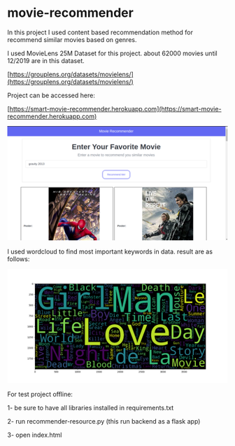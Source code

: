 # movie-recommender

In this project I used content based recommendation method for recommend similar movies based on genres.

I used MovieLens 25M Dataset for this project. about 62000 movies until 12/2019 are in this dataset.


[https://grouplens.org/datasets/movielens/](https://grouplens.org/datasets/movielens/)


Project can be accessed here: 


[https://smart-movie-recommender.herokuapp.com](https://smart-movie-recommender.herokuapp.com)


![Alt text](/img/recommender.png?raw=true "Recommender: ")


I used wordcloud to find most important keywords in data. result are as follows:


![Alt text](/img/word_cloud.png?raw=true "Word Cloud: ")


For test project offline:

1- be sure to have all libraries installed in requirements.txt

2- run recommender-resource.py (this run backend as a flask app)

3- open index.html

